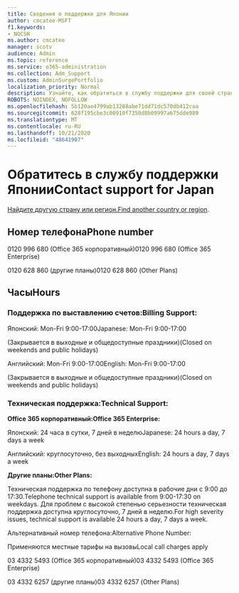 ```yaml
---
title: Сведения о поддержке для Японии
author: cmcatee-MSFT
f1.keywords:
- NOCSH
ms.author: cmcatee
manager: scotv
audience: Admin
ms.topic: reference
ms.service: o365-administration
ms.collection: Adm_Support
ms.custom: AdminSurgePortfolio
localization_priority: Normal
description: Узнайте, как обратиться в службу поддержки для своей страны или региона.
ROBOTS: NOINDEX, NOFOLLOW
ms.openlocfilehash: 5b120ae4799ab13288abe71dd71dc570db412caa
ms.sourcegitcommit: 628f195cbe3c00910f7350d8b09997a675dde989
ms.translationtype: MT
ms.contentlocale: ru-RU
ms.lasthandoff: 10/21/2020
ms.locfileid: "48641907"
---
```

# <a name="contact-support-for-japan"></a><span data-ttu-id="18eb3-103">Обратитесь в службу поддержки Японии</span><span class="sxs-lookup"><span data-stu-id="18eb3-103">Contact support for Japan</span></span>

<span data-ttu-id="18eb3-104">[Найдите другую страну или регион.](../contact-support-for-business-products.md)</span><span class="sxs-lookup"><span data-stu-id="18eb3-104">[Find another country or region](../contact-support-for-business-products.md).</span></span>

## <a name="phone-number"></a><span data-ttu-id="18eb3-105">Номер телефона</span><span class="sxs-lookup"><span data-stu-id="18eb3-105">Phone number</span></span>
<span data-ttu-id="18eb3-106">0120 996 680 (Office 365 корпоративный)</span><span class="sxs-lookup"><span data-stu-id="18eb3-106">0120 996 680 (Office 365 Enterprise)</span></span>

<span data-ttu-id="18eb3-107">0120 628 860 (другие планы)</span><span class="sxs-lookup"><span data-stu-id="18eb3-107">0120 628 860 (Other Plans)</span></span>

## <a name="hours"></a><span data-ttu-id="18eb3-108">Часы</span><span class="sxs-lookup"><span data-stu-id="18eb3-108">Hours</span></span>
### <a name="billing-support"></a><span data-ttu-id="18eb3-109">Поддержка по выставлению счетов:</span><span class="sxs-lookup"><span data-stu-id="18eb3-109">Billing Support:</span></span>

<span data-ttu-id="18eb3-110">Японский: Mon-Fri 9:00-17:00</span><span class="sxs-lookup"><span data-stu-id="18eb3-110">Japanese: Mon-Fri 9:00-17:00</span></span>

<span data-ttu-id="18eb3-111">(Закрывается в выходные и общедоступные праздники)</span><span class="sxs-lookup"><span data-stu-id="18eb3-111">(Closed on weekends and public holidays)</span></span>

<span data-ttu-id="18eb3-112">Английский: Mon-Fri 9:00-17:00</span><span class="sxs-lookup"><span data-stu-id="18eb3-112">English: Mon-Fri 9:00-17:00</span></span>

<span data-ttu-id="18eb3-113">(Закрывается в выходные и общедоступные праздники)</span><span class="sxs-lookup"><span data-stu-id="18eb3-113">(Closed on weekends and public holidays)</span></span>

### <a name="technical-support"></a><span data-ttu-id="18eb3-114">Техническая поддержка:</span><span class="sxs-lookup"><span data-stu-id="18eb3-114">Technical Support:</span></span>

<span data-ttu-id="18eb3-115">**Office 365 корпоративный:**</span><span class="sxs-lookup"><span data-stu-id="18eb3-115">**Office 365 Enterprise:**</span></span>

<span data-ttu-id="18eb3-116">Японский: 24 часа в сутки, 7 дней в неделю</span><span class="sxs-lookup"><span data-stu-id="18eb3-116">Japanese: 24 hours a day, 7 days a week</span></span>

<span data-ttu-id="18eb3-117">Английский: круглосуточно, без выходных</span><span class="sxs-lookup"><span data-stu-id="18eb3-117">English: 24 hours a day, 7 days a week</span></span>

<span data-ttu-id="18eb3-118">**Другие планы:**</span><span class="sxs-lookup"><span data-stu-id="18eb3-118">**Other Plans:**</span></span>

<span data-ttu-id="18eb3-119">Техническая поддержка по телефону доступна в рабочие дни с 9:00 до 17:30.</span><span class="sxs-lookup"><span data-stu-id="18eb3-119">Telephone technical support is available from 9:00-17:30 on weekdays.</span></span> <span data-ttu-id="18eb3-120">Для проблем с высокой степенью серьезности техническая поддержка доступна круглосуточно, 7 дней в неделю.</span><span class="sxs-lookup"><span data-stu-id="18eb3-120">For high severity issues, technical support is available 24 hours a day, 7 days a week.</span></span>

<span data-ttu-id="18eb3-121">Альтернативный номер телефона:</span><span class="sxs-lookup"><span data-stu-id="18eb3-121">Alternative Phone Number:</span></span>

<span data-ttu-id="18eb3-122">Применяются местные тарифы на вызовы</span><span class="sxs-lookup"><span data-stu-id="18eb3-122">Local call charges apply</span></span>

<span data-ttu-id="18eb3-123">03 4332 5493 (Office 365 корпоративный)</span><span class="sxs-lookup"><span data-stu-id="18eb3-123">03 4332 5493 (Office 365 Enterprise)</span></span>

<span data-ttu-id="18eb3-124">03 4332 6257 (другие планы)</span><span class="sxs-lookup"><span data-stu-id="18eb3-124">03 4332 6257 (Other Plans)</span></span>
